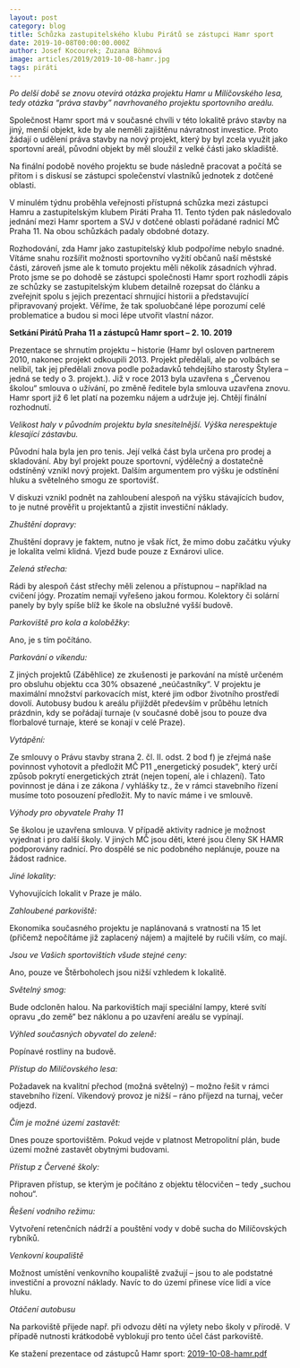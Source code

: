 ```yaml
---
layout: post
category: blog
title: Schůzka zastupitelského klubu Pirátů se zástupci Hamr sport
date: 2019-10-08T00:00:00.000Z
author: Josef Kocourek; Zuzana Böhmová
image: articles/2019/2019-10-08-hamr.jpg
tags: piráti
---
```


*Po delší době se znovu otevírá otázka projektu Hamr u Milíčovského lesa, tedy otázka “práva stavby” navrhovaného projektu sportovního areálu.*

Společnost Hamr sport má v současné chvíli v této lokalitě právo stavby na jiný, menší objekt, kde by ale neměli zajištěnu návratnost investice. Proto žádají o udělení práva stavby na nový projekt, který by byl zcela využit jako sportovní areál, původní objekt by měl sloužil z velké části jako skladiště. 

Na finální podobě nového projektu se bude následně pracovat a počítá se přitom i s diskusí se zástupci společenství vlastníků jednotek z dotčené oblasti.

V minulém týdnu proběhla veřejnosti přístupná schůzka mezi zástupci Hamru a zastupitelským klubem Piráti Praha 11. Tento týden pak následovalo jednání mezi Hamr sportem a SVJ v dotčené oblasti pořádané radnicí MČ Praha 11. Na obou schůzkách padaly obdobné dotazy.

Rozhodování, zda Hamr jako zastupitelský klub podpoříme nebylo snadné. Vítáme snahu rozšířit možnosti sportovního vyžití občanů naší městské části, zároveň jsme ale k tomuto projektu měli několik zásadních výhrad. Proto jsme se po dohodě se zástupci společnosti Hamr sport rozhodli zápis ze schůzky se zastupitelským klubem detailně rozepsat do článku a zveřejnit spolu s jejich prezentací shrnující historii a představující připravovaný projekt. Věříme, že tak spoluobčané lépe porozumí celé problematice a budou si moci lépe utvořit vlastní názor.

 
 
 
**Setkání Pirátů Praha 11 a zástupců Hamr sport – 2. 10. 2019**
 
Prezentace se shrnutím projektu – historie (Hamr byl osloven partnerem 2010, nakonec projekt odkoupili 2013. Projekt předělali, ale po volbách se nelíbil, tak jej předělali znova podle požadavků tehdejšího starosty Štylera – jedná se tedy o 3. projekt.). Již v roce 2013 byla uzavřena s „Červenou školou“ smlouva o užívání, po změně ředitele byla smlouva uzavřena znovu. Hamr sport již 6 let platí na pozemku nájem a udržuje jej. Chtějí finální rozhodnutí.

*Velikost haly v původním projektu byla snesitelnější. Výška nerespektuje klesající zástavbu.*

Původní hala byla jen pro tenis. Její velká část byla určena pro prodej a skladování. Aby byl projekt pouze sportovní, výdělečný a dostatečně odstíněný vznikl nový projekt. Dalším argumentem pro výšku je odstínění hluku a světelného smogu ze sportovišť.

V diskuzi vznikl podnět na zahloubení alespoň na výšku stávajících budov, to je nutné prověřit u projektantů a zjistit investiční náklady.

*Zhuštění dopravy:*

Zhuštění dopravy je faktem, nutno je však říct, že mimo dobu začátku výuky je lokalita velmi klidná. Vjezd bude pouze z Exnárovi ulice.

*Zelená střecha:*

Rádi by alespoň část střechy měli zelenou a přístupnou – například na cvičení jógy. Prozatím nemají vyřešeno jakou formou. Kolektory či solární panely by byly spíše blíž ke škole na obslužné vyšší budově.

*Parkoviště pro kola a koloběžky*:

Ano, je s tím počítáno.

*Parkování o víkendu:*

Z jiných projektů (Záběhlice) ze zkušenosti je parkování na místě určeném pro obsluhu objektu cca 30% obsazené „neúčastníky“. V projektu je maximální množství parkovacích míst, které jim odbor životního prostředí dovolí. Autobusy budou k areálu přijíždět především v průběhu letních prázdnin, kdy se pořádají turnaje (v současné době jsou to pouze dva florbalové turnaje, které se konají v celé Praze).

*Vytápění:*

Ze smlouvy o Právu stavby strana 2. čl. II. odst. 2 bod f) je zřejmá naše povinnost vyhotovit a předložit MČ P11 „energetický posudek“, který určí způsob pokrytí energetických ztrát (nejen topení, ale i chlazení). Tato povinnost je dána i ze zákona / vyhlášky tz., že v rámci stavebního řízení musíme toto posouzení předložit. My to navíc máme i ve smlouvě.

*Výhody pro obyvatele Prahy 11*

Se školou je uzavřena smlouva. V případě aktivity radnice je možnost vyjednat i pro další školy. V jiných MČ jsou děti, které jsou členy SK HAMR podporovány radnicí. Pro dospělé se nic podobného neplánuje, pouze na žádost radnice.

*Jiné lokality:*

Vyhovujících lokalit v Praze je málo.

*Zahloubené parkoviště:*

Ekonomika současného projektu je naplánovaná s vratností na 15 let (přičemž nepočítáme již zaplacený nájem) a majitelé by ručili vším, co mají.

*Jsou ve Vašich sportovištích všude stejné ceny:*

Ano, pouze ve Štěrboholech jsou nižší vzhledem k lokalitě.

*Světelný smog:*

Bude odcloněn halou. Na parkovištích mají speciální lampy, které svítí opravu „do země“ bez náklonu a po uzavření areálu se vypínají.

*Výhled současných obyvatel do zeleně:*

Popínavé rostliny na budově.

*Přístup do Milíčovského lesa:*

Požadavek na kvalitní přechod (možná světelný) – možno řešit v rámci stavebního řízení. Víkendový provoz je nižší – ráno příjezd na turnaj, večer odjezd.

*Čím je možné území zastavět:*

Dnes pouze sportovištěm. Pokud vejde v platnost Metropolitní plán, bude území možné zastavět obytnými budovami.

*Přístup z Červené školy:*

Připraven přístup, se kterým je počítáno z objektu tělocvičen – tedy „suchou nohou“.

*Řešení vodního režimu:*

Vytvoření retenčních nádrží a pouštění vody v době sucha do Milíčovských rybníků.

*Venkovní koupaliště*

Možnost umístění venkovního koupaliště zvažují – jsou to ale podstatné investiční a provozní náklady. Navíc to do území přinese více lidí a více hluku.

*Otáčení autobusu*

Na parkoviště přijede např. při odvozu dětí na výlety nebo školy v přírodě. V případě nutnosti krátkodobě vyblokují pro tento účel část parkoviště.


Ke stažení prezentace od zástupců Hamr sport: [2019-10-08-hamr.pdf](/assets/pdf/2019-10-08-hamr.pdf)
